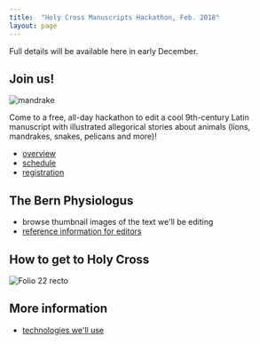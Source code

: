 ```yaml
---
title:  "Holy Cross Manuscripts Hackathon, Feb. 2018"
layout: page
---
```




Full details will be available here in early December.

## Join us!

![mandrake](http://www.homermultitext.org/iipsrv?OBJ=IIP,1.0&FIF=/project/homer/pyramidal/deepzoom/ecod/bern318imgs/v1/bern318_019r.tif&RGN=0.1632,0.4317,0.4943,0.08636&wID=600&CVT=JPEG)


Come to a free, all-day hackathon to edit a cool 9th-century Latin  manuscript with illustrated allegorical stories about animals (lions, mandrakes, snakes, pelicans and more)!






-   [overview](overview)
-   [schedule](schedule)
-   [registration](registration)


## The Bern Physiologus


-   browse thumbnail images of the text we'll be editing
-   [reference information for editors](references)

##  How to get to Holy Cross

![Folio 22 recto](http://www.homermultitext.org/iipsrv?OBJ=IIP,1.0&FIF=/project/homer/pyramidal/deepzoom/ecod/bern318imgs/v1/bern318_022r.tif&RGN=0.1041,0.3373,0.5885,0.3833&wID=300&CVT=JPEG)

## More information

-  [technologies we'll use](tech)
